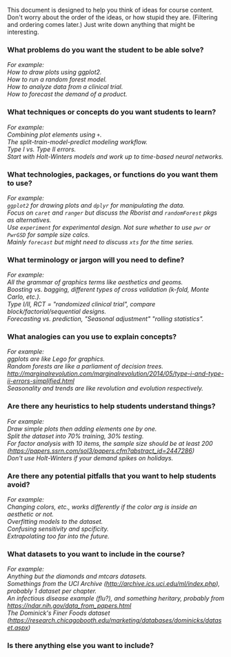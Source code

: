 This document is designed to help you think of ideas for course content. Don't worry about the order of the ideas, or how stupid they are. (Filtering and ordering comes later.) Just write down anything that might be interesting.

### What problems do you want the student to be able solve?

*For example:*   
*How to draw plots using ggplot2.*  
*How to run a random forest model.*  
*How to analyze data from a clinical trial.*  
*How to forecast the demand of a product.*  



### What techniques or concepts do you want students to learn?

*For example:*  
*Combining plot elements using `+`.*  
*The split-train-model-predict modeling workflow.*  
*Type I vs. Type II errors.*  
*Start with Holt-Winters models and work up to time-based neural networks.*  



### What technologies, packages, or functions do you want them to use?

*For example:*  
*`ggplot2` for drawing plots and `dplyr` for manipulating the data.*  
*Focus on `caret` and `ranger` but discuss the Rborist and `randomForest` pkgs as alternatives.*  
*Use `experiment` for experimental design. Not sure whether to use `pwr` or `PwrGSD` for sample size calcs.*  
*Mainly `forecast` but might need to discuss `xts` for the time series.*  



### What terminology or jargon will you need to define?

*For example:*  
*All the grammar of graphics terms like aesthetics and geoms.*  
*Boosting vs. bagging, different types of cross validation (k-fold, Monte Carlo, etc.).*  
*Type I/II, RCT = "randomized clinical trial", compare block/factorial/sequential designs.*  
*Forecasting vs. prediction, "Seasonal adjustment" "rolling statistics".*  



### What analogies can you use to explain concepts?

*For example:*  
*ggplots are like Lego for graphics.*  
*Random forests are like a parliament of decision trees.*  
*http://marginalrevolution.com/marginalrevolution/2014/05/type-i-and-type-ii-errors-simplified.html*  
*Seasonality and trends are like revolution and evolution respectively.*  



### Are there any heuristics to help students understand things?

*For example:*  
*Draw simple plots then adding elements one by one.*  
*Split the dataset into 70% training, 30% testing.*  
*For factor analysis with 10 items, the sample size should be at least 200 (https://papers.ssrn.com/sol3/papers.cfm?abstract_id=2447286)*  
*Don't use Holt-Winters if your demand spikes on holidays.*  


### Are there any potential pitfalls that you want to help students avoid?

*For example:*  
*Changing colors, etc., works differently if the color arg is inside an aesthetic or not.*  
*Overfitting models to the dataset.*  
*Confusing sensitivity and spcificity.*  
*Extrapolating too far into the future.*  



### What datasets to you want to include in the course?

*For example:*  
*Anything but the diamonds and mtcars datasets.*  
*Somethings from the UCI Archive (http://archive.ics.uci.edu/ml/index.php), probably 1 dataset per chapter.*  
*An infectious disease example (flu?), and something heritary, probably from https://ndar.nih.gov/data_from_papers.html*  
*The Dominick's Finer Foods dataset (https://research.chicagobooth.edu/marketing/databases/dominicks/dataset.aspx)*  



### Is there anything else you want to include?







